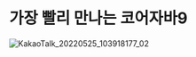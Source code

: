 # 가장 빨리 만나는 코어자바9
![KakaoTalk_20220525_103918177_02](https://user-images.githubusercontent.com/86861588/179443087-4beddcb7-69d3-4acc-814b-27e241cc993b.jpg)
